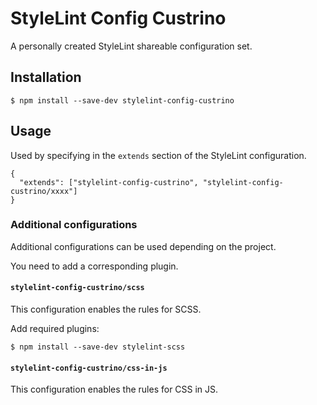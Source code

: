 # StyleLint Config Custrino

A personally created StyleLint shareable configuration set.

## Installation

```shell
$ npm install --save-dev stylelint-config-custrino
```

## Usage

Used by specifying in the `extends` section of the StyleLint configuration.

```jsonc
{
  "extends": ["stylelint-config-custrino", "stylelint-config-custrino/xxxx"]
}
```

### Additional configurations

Additional configurations can be used depending on the project.

You need to add a corresponding plugin.

#### `stylelint-config-custrino/scss`

This configuration enables the rules for SCSS.

Add required plugins:

```shell
$ npm install --save-dev stylelint-scss
```

#### `stylelint-config-custrino/css-in-js`

This configuration enables the rules for CSS in JS.
